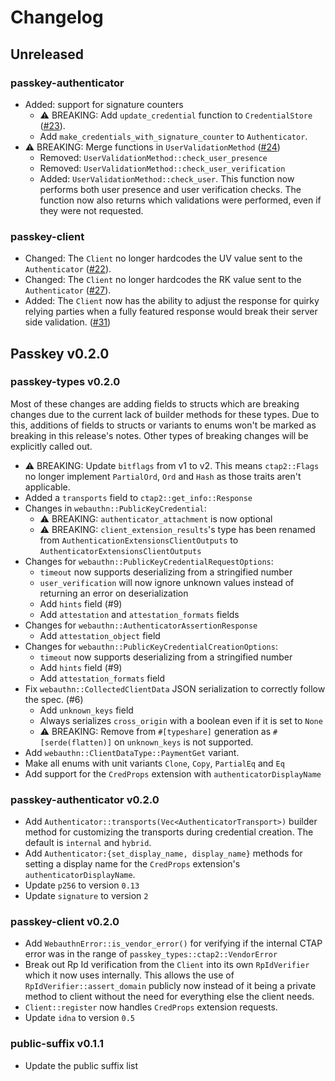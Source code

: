 # Changelog

## Unreleased

### passkey-authenticator

- Added: support for signature counters
	- ⚠ BREAKING: Add `update_credential` function to `CredentialStore` ([#23](https://github.com/1Password/passkey-rs/pull/23)).
	- Add `make_credentials_with_signature_counter` to `Authenticator`.
- ⚠ BREAKING: Merge functions in `UserValidationMethod` ([#24](https://github.com/1Password/passkey-rs/pull/24))
	- Removed: `UserValidationMethod::check_user_presence`
	- Removed: `UserValidationMethod::check_user_verification`
	- Added: `UserValidationMethod::check_user`. This function now performs both user presence and user verification checks.
		The function now also returns which validations were performed, even if they were not requested.

### passkey-client

- Changed: The `Client` no longer hardcodes the UV value sent to the `Authenticator` ([#22](https://github.com/1Password/passkey-rs/pull/22)).
- Changed: The `Client` no longer hardcodes the RK value sent to the `Authenticator` ([#27](https://github.com/1Password/passkey-rs/pull/27)).
- Added: The `Client` now has the ability to adjust the response for quirky relying parties
	when a fully featured response would break their server side validation. ([#31](https://github.com/1Password/passkey-rs/pull/31))

## Passkey v0.2.0
### passkey-types v0.2.0

Most of these changes are adding fields to structs which are breaking changes due to the current lack of builder methods for these types. Due to this, additions of fields to structs or variants to enums won't be marked as breaking in this release's notes. Other types of breaking changes will be explicitly called out.

- ⚠ BREAKING: Update `bitflags` from v1 to v2. This means `ctap2::Flags` no longer implement `PartialOrd`, `Ord` and `Hash` as those traits aren't applicable.
- Added a `transports` field to `ctap2::get_info::Response`
- Changes in `webauthn::PublicKeyCredential`:
	- ⚠ BREAKING: `authenticator_attachment` is now optional
	- ⚠ BREAKING: `client_extension_results`'s type has been renamed from `AuthenticationExtensionsClientOutputs` to `AuthenticatorExtensionsClientOutputs`
- Changes for `webauthn::PublicKeyCredentialRequestOptions`:
	- `timeout` now supports deserializing from a stringified number
	- `user_verification` will now ignore unknown values instead of returning an error on deserialization
	- Add `hints` field (#9)
	- Add `attestation` and `attestation_formats` fields
- Changes for `webauthn::AuthenticatorAssertionResponse`
	- Add `attestation_object` field
- Changes for `webauthn::PublicKeyCredentialCreationOptions`:
	- `timeout` now supports deserializing from a stringified number
	- Add `hints` field (#9)
	- Add `attestation_formats` field
- Fix `webauthn::CollectedClientData` JSON serialization to correctly follow the spec. (#6)
	- Add `unknown_keys` field
	- Always serializes `cross_origin` with a boolean even if it is set to `None`
	- ⚠ BREAKING: Remove from `#[typeshare]` generation as `#[serde(flatten)]` on `unknown_keys` is not supported.
- Add `webauthn::ClientDataType::PaymentGet` variant.
- Make all enums with unit variants `Clone`, `Copy`, `PartialEq` and `Eq`
- Add support for the `CredProps` extension with `authenticatorDisplayName`

### passkey-authenticator v0.2.0

- Add `Authenticator::transports(Vec<AuthenticatorTransport>)` builder method for customizing the transports during credential creation. The default is `internal` and `hybrid`.
- Add `Authenticator:{set_display_name, display_name}` methods for setting a display name for the `CredProps` extension's `authenticatorDisplayName`.
- Update `p256` to version `0.13`
- Update `signature` to version `2`

### passkey-client v0.2.0

- Add `WebauthnError::is_vendor_error()` for verifying if the internal CTAP error was in the range of `passkey_types::ctap2::VendorError`
- Break out Rp Id verification from the `Client` into its own `RpIdVerifier` which it now uses internally. This allows the use of `RpIdVerifier::assert_domain` publicly now instead of it being a private method to client without the need for everything else the client needs.
- `Client::register` now handles `CredProps` extension requests.
- Update `idna` to version `0.5`

### public-suffix v0.1.1

- Update the public suffix list